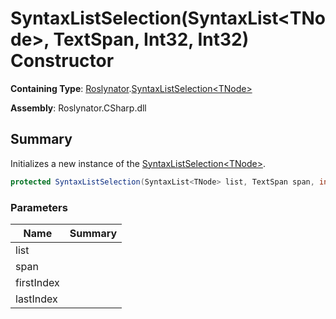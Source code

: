 # SyntaxListSelection\(SyntaxList\<TNode>, TextSpan, Int32, Int32\) Constructor

**Containing Type**: [Roslynator](../../README.md)\.[SyntaxListSelection\<TNode>](../README.md)

**Assembly**: Roslynator\.CSharp\.dll

## Summary

Initializes a new instance of the [SyntaxListSelection\<TNode>](../README.md)\.

```csharp
protected SyntaxListSelection(SyntaxList<TNode> list, TextSpan span, int firstIndex, int lastIndex)
```

### Parameters

| Name | Summary |
| ---- | ------- |
| list | |
| span | |
| firstIndex | |
| lastIndex | |

